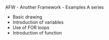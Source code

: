 AFW - Another Framework - Examples A series

- Basic drawing
- Introduction of variables
- Use of FOR loops
- Introduction of function
